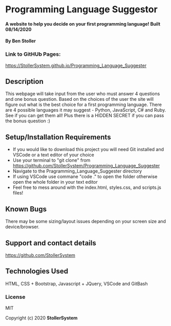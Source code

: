 # Programming Language Suggestor

#### A website to help you decide on your first programming language! Built 08/14/2020

#### By Ben Stoller

### Link to GitHUb Pages:

https://StollerSystem.github.io/Programming_Language_Suggester

## Description

This webpage will take input from the user who must answer 4 questions and one bonus question. Based on the choices of the user the site will figure out what is the best choice for a first programming language. There are 4 possible languages it may suggest - Python, JavaScript, C# and Ruby. See if you can get them all! Plus there is a HIDDEN SECRET if you can pass the bonus question :)

## Setup/Installation Requirements

* If you would like to download this project you will need Git installed and VSCode or a text editor of your choice
* Use your terminal to "git clone" from https://github.com/StollerSystem/Programming_Language_Suggester 
* Navigate to the Pragramming_Language_Suggester directory
* If using VSCode use commane "code ." to open the folder otherwise open the whole folder in your text editor
* Feel free to mess around with the index.html, styles.css, and scripts.js files! 

## Known Bugs

There may be some sizing/layout issues depending on your screen size and device/browser.

## Support and contact details

https://github.com/StollerSystem

## Technologies Used

HTML, CSS + Bootstrap, Javascript + JQuery, VSCode and GitBash

### License

MIT

Copyright (c) 2020 **StollerSystem**

